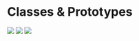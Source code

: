 # Classes & Prototypes
<img src="https://github.com/TamaraNoierat/Mastering-JavaScript-in-20-Days/assets/130704887/205743f1-3d73-47f5-9f7c-7ab354270cc3">



<img src="https://github.com/TamaraNoierat/Mastering-JavaScript-in-20-Days/assets/130704887/1e8f2382-7828-4f70-a53f-191744ca837a">

<img src="https://github.com/TamaraNoierat/Mastering-JavaScript-in-20-Days/assets/130704887/2505f995-3750-491c-be87-45d22c6faa44">









